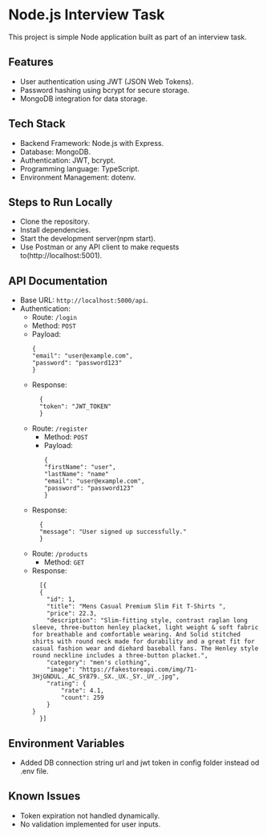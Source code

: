 # Node.js Interview Task
This project is simple Node application built as part of an interview task.

## Features
- User authentication using JWT (JSON Web Tokens).
- Password hashing using bcrypt for secure storage.
- MongoDB integration for data storage.

## Tech Stack
- Backend Framework: Node.js with Express.
- Database: MongoDB.
- Authentication: JWT, bcrypt.
- Programming language: TypeScript.
- Environment Management: dotenv.

## Steps to Run Locally
- Clone the repository.
- Install dependencies.
- Start the development server(npm start).
- Use Postman or any API client to make requests to(http://localhost:5001).

## API Documentation
- Base URL: ```http://localhost:5000/api```.
- Authentication:
    - Route: ```/login```
    - Method: ```POST```
    - Payload:
      ```
      {
      "email": "user@example.com",
      "password": "password123"
      }
      ```
  - Response:
    ```
      {
      "token": "JWT_TOKEN"
      }
    ```
  - Route: ```/register```
    - Method: ```POST```
    - Payload:
      ```
      {
      "firstName": "user",
      "lastName": "name"
      "email": "user@example.com",
      "password": "password123"
      }
      ```
  - Response:
    ```
      {
      "message": "User signed up successfully."
      }
    ```
  - Route: ```/products```
    - Method: ```GET```
  - Response:
    ```
      [{
      {
        "id": 1,
        "title": "Mens Casual Premium Slim Fit T-Shirts ",
        "price": 22.3,
        "description": "Slim-fitting style, contrast raglan long sleeve, three-button henley placket, light weight & soft fabric for breathable and comfortable wearing. And Solid stitched shirts with round neck made for durability and a great fit for casual fashion wear and diehard baseball fans. The Henley style round neckline includes a three-button placket.",
        "category": "men's clothing",
        "image": "https://fakestoreapi.com/img/71-3HjGNDUL._AC_SY879._SX._UX._SY._UY_.jpg",
        "rating": {
            "rate": 4.1,
            "count": 259
        }
    }
      }]
    ```
## Environment Variables
- Added DB connection string url and jwt token in config folder instead od .env file.


## Known Issues
- Token expiration not handled dynamically.
- No validation implemented for user inputs.
